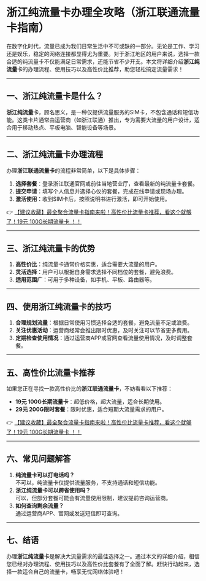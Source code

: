 # 浙江纯流量卡办理全攻略（浙江联通流量卡指南）

在数字化时代，流量已成为我们日常生活中不可或缺的一部分。无论是工作、学习还是娱乐，稳定的网络连接都显得尤为重要。对于浙江地区的用户来说，选择一款合适的纯流量卡不仅能满足日常需求，还能节省不少开支。本文将详细介绍**浙江纯流量卡**的办理流程、使用技巧以及高性价比推荐，助您轻松搞定流量需求！

---

## 一、浙江纯流量卡是什么？  
**浙江纯流量卡**，顾名思义，是一种仅提供流量服务的SIM卡，不包含通话和短信功能。这类卡片通常由运营商（如浙江联通）推出，专为需要大流量的用户设计，适合用于移动热点、平板电脑、智能设备等场景。

---

## 二、浙江纯流量卡办理流程  
办理**浙江联通流量卡**的流程非常简单，以下是具体步骤：  
1. **选择套餐**：登录浙江联通官网或前往当地营业厅，查看最新的纯流量卡套餐。  
2. **提交申请**：填写个人信息并选择心仪的套餐，完成在线申请或现场办理。  
3. **激活使用**：收到SIM卡后，按照说明书进行激活，即可开始使用。  

👉 [【建议收藏】最全聚合流量卡指南来啦！高性价比流量卡推荐，看这个就够了！19元 100G长期流量卡 ！！](https://bit.ly/Liuliangka)

---

## 三、浙江纯流量卡的优势  
1. **高性价比**：纯流量卡通常价格实惠，适合需要大流量的用户。  
2. **灵活选择**：用户可以根据自身需求选择不同档位的套餐，避免浪费。  
3. **适用范围广**：可用于多种设备，如手机、平板、路由器等。  

---

## 四、使用浙江纯流量卡的技巧  
1. **合理规划流量**：根据日常使用习惯选择合适的套餐，避免流量不足或浪费。  
2. **关注优惠活动**：运营商经常会推出限时优惠，及时关注可以节省更多费用。  
3. **定期检查使用情况**：通过运营商APP或官网查看流量使用情况，及时调整套餐。  

---

## 五、高性价比流量卡推荐  
如果您正在寻找一款高性价比的**浙江联通流量卡**，不妨看看以下推荐：  
- **19元 100G长期流量卡**：超低价格，超大流量，适合长期使用。  
- **29元 200G限时套餐**：限时优惠，适合短期大流量需求的用户。  

👉 [【建议收藏】最全聚合流量卡指南来啦！高性价比流量卡推荐，看这个就够了！19元 100G长期流量卡 ！！](https://bit.ly/Liuliangka)

---

## 六、常见问题解答  
1. **纯流量卡可以打电话吗？**  
   不可以，纯流量卡仅提供流量服务，不支持通话和短信功能。  
2. **浙江纯流量卡可以跨省使用吗？**  
   可以，但部分套餐可能会有流量使用限制，建议提前咨询运营商。  
3. **如何查询剩余流量？**  
   通过运营商APP、官网或发送短信即可查询。  

---

## 七、结语  
办理**浙江纯流量卡**是解决大流量需求的最佳选择之一。通过本文的详细介绍，相信您已经对办理流程、使用技巧以及高性价比套餐有了全面了解。赶快行动起来，选择一款适合自己的流量卡，畅享无忧网络体验吧！